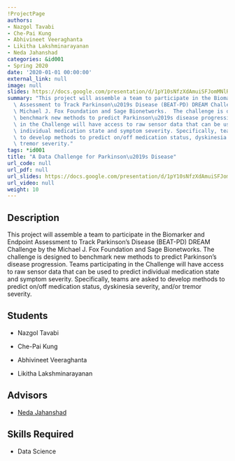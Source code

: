 ```yaml
---
!ProjectPage
authors:
- Nazgol Tavabi
- Che-Pai Kung
- Abhivineet Veeraghanta
- Likitha Lakshminarayanan
- Neda Jahanshad
categories: &id001
- Spring 2020
date: '2020-01-01 00:00:00'
external_link: null
image: null
slides: https://docs.google.com/presentation/d/1pY10sNfzXdAmuiSFJomMNlRpiiXH3vzH/edit?usp=sharing&ouid=116088473370484068569&rtpof=true&sd=true
summary: "This project will assemble a team to participate in the Biomarker and Endpoint\
  \ Assessment to Track Parkinson\u2019s Disease (BEAT-PD) DREAM Challenge by the\
  \ Michael J. Fox Foundation and Sage Bionetworks.  The challenge is designed to\
  \ benchmark new methods to predict Parkinson\u2019s disease progression. Teams participating\
  \ in the Challenge will have access to raw sensor data that can be used to predict\
  \ individual medication state and symptom severity. Specifically, teams are asked\
  \ to develop methods to predict on/off medication status, dyskinesia severity, and/or\
  \ tremor severity."
tags: *id001
title: "A Data Challenge for Parkinson\u2019s Disease"
url_code: null
url_pdf: null
url_slides: https://docs.google.com/presentation/d/1pY10sNfzXdAmuiSFJomMNlRpiiXH3vzH/edit?usp=sharing&ouid=116088473370484068569&rtpof=true&sd=true
url_video: null
weight: 10
---
```

## Description

This project will assemble a team to participate in the Biomarker and Endpoint Assessment to Track Parkinson’s Disease (BEAT-PD) DREAM Challenge by the Michael J. Fox Foundation and Sage Bionetworks.  The challenge is designed to benchmark new methods to predict Parkinson’s disease progression. Teams participating in the Challenge will have access to raw sensor data that can be used to predict individual medication state and symptom severity. Specifically, teams are asked to develop methods to predict on/off medication status, dyskinesia severity, and/or tremor severity.





## Students

* Nazgol Tavabi

* Che-Pai Kung

* Abhivineet Veeraghanta

* Likitha Lakshminarayanan

## Advisors

* [Neda Jahanshad](../../../author/neda-jahanshad)

## Skills Required


* Data Science